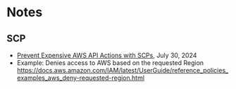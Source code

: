 # Notes


## SCP

- [Prevent Expensive AWS API Actions with SCPs](https://hackingthe.cloud/aws/general-knowledge/block-expensive-actions-with-scps/), July 30, 2024
- Example: Denies access to AWS based on the requested Region https://docs.aws.amazon.com/IAM/latest/UserGuide/reference_policies_examples_aws_deny-requested-region.html
